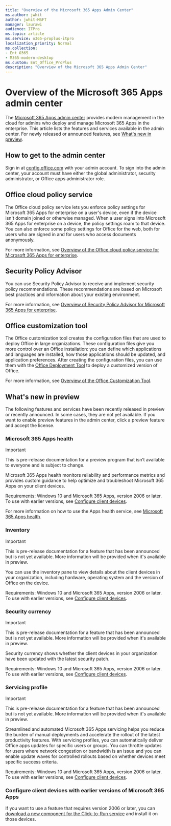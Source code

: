 ```yaml
---
title: "Overview of the Microsoft 365 Apps Admin Center"
ms.author: jwhit
author: jwhit-MSFT
manager: laurawi
audience: ITPro
ms.topic: article
ms.service: o365-proplus-itpro
localization_priority: Normal
ms.collection: 
- Ent_O365
- M365-modern-desktop
ms.custom: Ent_Office_ProPlus
description: "Overview of the Microsoft 365 Apps Admin Center"
---
```


# Overview of the Microsoft 365 Apps admin center

The [Microsoft 365 Apps admin center](https://config.office.com/) provides modern management in the cloud for admins who  deploy and manage Microsoft 365 Apps in the enterprise. This article lists the features and services available in the admin center. For newly released or announced features, see [What's new in preview](#whats-new-in-preview).
 
## How to get to the admin center

Sign in at [config.office.com](https://config.office.com/) with your admin account. To sign into the admin center, your account must have either the global administrator, security administrator, or Office apps administrator role.

## Office cloud policy service

The Office cloud policy service lets you enforce policy settings for Microsoft 365 Apps for enterprise on a user's device, even if the device isn't domain joined or otherwise managed. When a user signs into Microsoft 365 Apps for enterprise on a device, the policy settings roam to that device. You can also enforce some policy settings for Office for the web, both for users who are signed in and for users who access documents anonymously. 

For more information, see [Overview of the Office cloud policy service for Microsoft 365 Apps for enterprise](../overview-office-cloud-policy-service.md).

## Security Policy Advisor

You can use Security Policy Advisor to receive and implement security policy recommendations. These recommendations are based on Microsoft best practices and information about your existing environment. 

For more information, see [Overview of Security Policy Advisor for Microsoft 365 Apps for enterprise](../overview-of-security-policy-advisor.md).

## Office customization tool

The Office customization tool creates the configuration files that are used to deploy Office in large organizations. These configuration files give you more control over an Office installation: you can define which applications and languages are installed, how those applications should be updated, and application preferences. After creating the configuration files, you can use them with the [Office Deployment Tool](overview-office-deployment-tool.md) to deploy a customized version of Office. 

For more information, see [Overview of the Office Customization Tool](../overview-of-the-office-customization-tool-for-click-to-run.md).

## What's new in preview

The following features and services have been recently released in preview or recently announced. In some cases, they are not yet available. If you want to enable preview features in the admin center, click a preview feature and accept the license.

### Microsoft 365 Apps health 

> [!IMPORTANT]
> This is pre-release documentation for a preview program that isn’t available to everyone and is subject to change.

Microsoft 365 Apps health monitors reliability and performance metrics and provides custom guidance to help optimize and troubleshoot Microsoft 365 Apps on your client devices.  

Requirements: Windows 10 and Microsoft 365 Apps, version 2006 or later. To use with earlier versions, see [Configure client devices](#configure-client-devices-with-earlier-versions-of-microsoft-365-apps). 

For more information on how to use the Apps health service, see [Microsoft 365 Apps health](microsoft-365-apps-health.md).

### Inventory 

> [!IMPORTANT]
> This is pre-release documentation for a feature that has been announced but is not yet available. More information will be provided when it's available in preview.

You can use the inventory pane to view details about the client devices in your organization, including hardware, operating system and the version of Office on the device. 

Requirements: Windows 10 and Microsoft 365 Apps, version 2006 or later. To use with earlier versions, see [Configure client devices](#configure-client-devices-with-earlier-versions-of-microsoft-365-apps). 

### Security currency

> [!IMPORTANT]
> This is pre-release documentation for a feature that has been announced but is not yet available. More information will be provided when it's available in preview.

Security currency shows whether the client devices in your organization have been updated with the latest security patch.

Requirements: Windows 10 and Microsoft 365 Apps, version 2006 or later. To use with earlier versions, see [Configure client devices](#configure-client-devices-with-earlier-versions-of-microsoft-365-apps). 

### Servicing profile

> [!IMPORTANT]
> This is pre-release documentation for a feature that has been announced but is not yet available. More information will be provided when it's available in preview.

Streamlined and automated Microsoft 365 Apps servicing helps you reduce the burden of manual deployments and accelerate the rollout of the latest productivity features. With servicing profiles, you can automatically deliver Office apps updates for specific users or groups. You can throttle updates for users where network congestion or bandwidth is an issue and you can enable update waves for controlled rollouts based on whether devices meet specific success criteria. 

Requirements: Windows 10 and Microsoft 365 Apps, version 2006 or later. To use with earlier versions, see [Configure client devices](#configure-client-devices-with-earlier-versions-of-microsoft-365-apps). 

### Configure client devices with earlier versions of Microsoft 365 Apps

If you want to use a feature that requires version 2006 or later, you can [download a new component for the Click-to-Run service](https://go.microsoft.com/fwlink/?linkid=2141871) and install it on those devices. 
